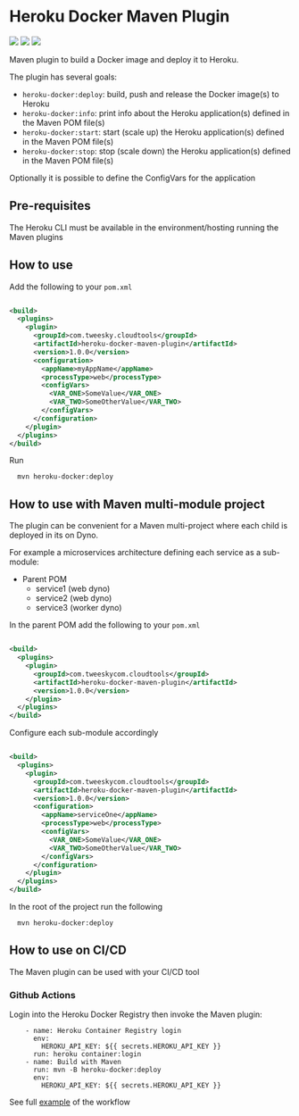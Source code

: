 # Heroku Docker Maven Plugin

[![](https://badgen.net/github/license/gcatanese/heroku-docker-maven-plugin)](LICENSE)
[![](https://badgen.net/maven/v/maven-central/com.tweesky.cloudtools/heroku-docker-maven-plugin)](https://search.maven.org/artifact/com.tweesky.cloudtools/heroku-docker-maven-plugin)
[![](https://badgen.net/circleci/github/gcatanese/heroku-docker-maven-plugin/main)](https://circleci.com/gh/gcatanese/heroku-docker-maven-plugin/tree/main)

Maven plugin to build a Docker image and deploy it to Heroku.  

The plugin has several goals:

- `heroku-docker:deploy`: build, push and release the Docker image(s) to Heroku
- `heroku-docker:info`: print info about the Heroku application(s) defined in the Maven POM file(s)
- `heroku-docker:start`: start (scale up) the Heroku application(s) defined in the Maven POM file(s)
- `heroku-docker:stop`: stop (scale down) the Heroku application(s) defined in the Maven POM file(s)

Optionally it is possible to define the ConfigVars for the application

## Pre-requisites

The Heroku CLI must be available in the environment/hosting running the Maven plugins

## How to use

Add the following to your `pom.xml`

```xml

<build>
  <plugins>
    <plugin>
      <groupId>com.tweesky.cloudtools</groupId>
      <artifactId>heroku-docker-maven-plugin</artifactId>
      <version>1.0.0</version>
      <configuration>
        <appName>myAppName</appName>
        <processType>web</processType>
        <configVars>
          <VAR_ONE>SomeValue</VAR_ONE>
          <VAR_TWO>SomeOtherValue</VAR_TWO>
        </configVars>
      </configuration>
    </plugin>
  </plugins>
</build>
```

Run 
```
  mvn heroku-docker:deploy
```

## How to use with Maven multi-module project

The plugin can be convenient for a Maven multi-project where each child is deployed in its on Dyno.

For example a microservices architecture defining each service as a sub-module:
- Parent POM
    - service1 (web dyno)
    - service2 (web dyno)
    - service3 (worker dyno)

In the parent POM add the following to your `pom.xml`

```xml

<build>
  <plugins>
    <plugin>
      <groupId>com.tweeskycom.cloudtools</groupId>
      <artifactId>heroku-docker-maven-plugin</artifactId>
      <version>1.0.0</version>
    </plugin>
  </plugins>
</build>
```

Configure each sub-module accordingly

```xml

<build>
  <plugins>
    <plugin>
      <groupId>com.tweeskycom.cloudtools</groupId>
      <artifactId>heroku-docker-maven-plugin</artifactId>
      <version>1.0.0</version>
      <configuration>
        <appName>serviceOne</appName>
        <processType>web</processType>
        <configVars>
          <VAR_ONE>SomeValue</VAR_ONE>
          <VAR_TWO>SomeOtherValue</VAR_TWO>
        </configVars>
      </configuration>
    </plugin>
  </plugins>
</build>

```

In the root of the project run the following
```
  mvn heroku-docker:deploy
```

## How to use on CI/CD

The Maven plugin can be used with your CI/CD tool

### Github Actions

Login into the Heroku Docker Registry then invoke the Maven plugin:
```
    - name: Heroku Container Registry login
      env:
        HEROKU_API_KEY: ${{ secrets.HEROKU_API_KEY }}
      run: heroku container:login
    - name: Build with Maven
      run: mvn -B heroku-docker:deploy
      env:
        HEROKU_API_KEY: ${{ secrets.HEROKU_API_KEY }}
```

See full [example](https://github.com/gcatanese/MavenMultiModule/blob/main/.github/workflows/maven.yml) of the workflow
